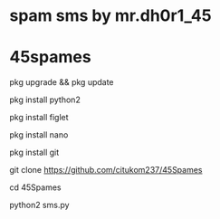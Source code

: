 # spam sms by mr.dh0r1_45
# 45spames

pkg upgrade && pkg update

pkg install python2

pkg install figlet

pkg install nano

pkg install git

git clone https://github.com/citukom237/45Spames

cd 45Spames

python2 sms.py
